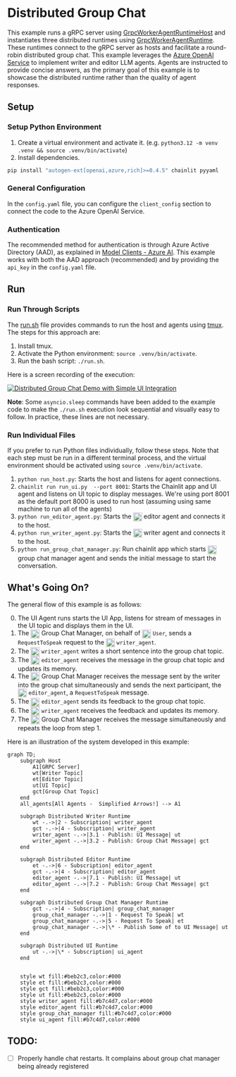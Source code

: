# Distributed Group Chat

This example runs a gRPC server using [GrpcWorkerAgentRuntimeHost](../../src/autogen_core/application/_worker_runtime_host.py) and instantiates three distributed runtimes using [GrpcWorkerAgentRuntime](../../src/autogen_core/application/_worker_runtime.py). These runtimes connect to the gRPC server as hosts and facilitate a round-robin distributed group chat. This example leverages the [Azure OpenAI Service](https://azure.microsoft.com/en-us/products/ai-services/openai-service) to implement writer and editor LLM agents. Agents are instructed to provide concise answers, as the primary goal of this example is to showcase the distributed runtime rather than the quality of agent responses.

## Setup

### Setup Python Environment

1. Create a virtual environment and activate it. (e.g. `python3.12 -m venv .venv && source .venv/bin/activate`)
2. Install dependencies.

```bash
pip install "autogen-ext[openai,azure,rich]>=0.4.5" chainlit pyyaml
```

### General Configuration

In the `config.yaml` file, you can configure the `client_config` section to connect the code to the Azure OpenAI Service.

### Authentication

The recommended method for authentication is through Azure Active Directory (AAD), as explained in [Model Clients - Azure AI](https://microsoft.github.io/autogen/dev/user-guide/core-user-guide/framework/model-clients.html#azure-openai). This example works with both the AAD approach (recommended) and by providing the `api_key` in the `config.yaml` file.

## Run

### Run Through Scripts

The [run.sh](./run.sh) file provides commands to run the host and agents using [tmux](https://github.com/tmux/tmux/wiki). The steps for this approach are:

1. Install tmux.
2. Activate the Python environment: `source .venv/bin/activate`.
3. Run the bash script: `./run.sh`.

Here is a screen recording of the execution:

[![Distributed Group Chat Demo with Simple UI Integration](https://img.youtube.com/vi/503QJ1onV8I/0.jpg)](https://youtu.be/503QJ1onV8I?feature=shared)

**Note**: Some `asyncio.sleep` commands have been added to the example code to make the `./run.sh` execution look sequential and visually easy to follow. In practice, these lines are not necessary.

### Run Individual Files

If you prefer to run Python files individually, follow these steps. Note that each step must be run in a different terminal process, and the virtual environment should be activated using `source .venv/bin/activate`.

1. `python run_host.py`: Starts the host and listens for agent connections.
2. `chainlit run run_ui.py  --port 8001`: Starts the Chainlit app and UI agent and listens on UI topic to display messages. We're using port 8001 as the default port 8000 is used to run host (assuming using same machine to run all of the agents)
3. `python run_editor_agent.py`: Starts the <img src="./public/avatars/editor.png" width="20" height="20" style="vertical-align:middle"> editor agent and connects it to the host.
4. `python run_writer_agent.py`: Starts the <img src="./public/avatars/writer.png" width="20" height="20" style="vertical-align:middle"> writer agent and connects it to the host.
5. `python run_group_chat_manager.py`: Run chainlit app which starts <img src="./public/avatars/group_chat_manager.png" width="20" height="20" style="vertical-align:middle"> group chat manager agent and sends the initial message to start the conversation.

## What's Going On?

The general flow of this example is as follows:

0. The UI Agent runs starts the UI App, listens for stream of messages in the UI topic and displays them in the UI.
1. The <img src="./public/avatars/group_chat_manager.png" width="20" height="20" style="vertical-align:middle"> Group Chat Manager, on behalf of <img src="./public/avatars/user.png" width="20" height="20" style="vertical-align:middle"> `User`, sends a `RequestToSpeak` request to the <img src="./public/avatars/writer.png" width="20" height="20" style="vertical-align:middle"> `writer_agent`.
2. The <img src="./public/avatars/writer.png" width="20" height="20" style="vertical-align:middle"> `writer_agent` writes a short sentence into the group chat topic.
3. The <img src="./public/avatars/editor.png" width="20" height="20" style="vertical-align:middle"> `editor_agent` receives the message in the group chat topic and updates its memory.
4. The <img src="./public/avatars/group_chat_manager.png" width="20" height="20" style="vertical-align:middle"> Group Chat Manager receives the message sent by the writer into the group chat simultaneously and sends the next participant, the <img src="./public/avatars/editor.png" width="20" height="20" style="vertical-align:middle"> `editor_agent`, a `RequestToSpeak` message.
5. The <img src="./public/avatars/editor.png" width="20" height="20" style="vertical-align:middle"> `editor_agent` sends its feedback to the group chat topic.
6. The <img src="./public/avatars/writer.png" width="20" height="20" style="vertical-align:middle"> `writer_agent` receives the feedback and updates its memory.
7. The <img src="./public/avatars/group_chat_manager.png" width="20" height="20" style="vertical-align:middle"> Group Chat Manager receives the message simultaneously and repeats the loop from step 1.

Here is an illustration of the system developed in this example:

```mermaid
graph TD;
    subgraph Host
        A1[GRPC Server]
        wt[Writer Topic]
        et[Editor Topic]
        ut[UI Topic]
        gct[Group Chat Topic]
    end
    all_agents[All Agents -  Simplified Arrows!] --> A1

    subgraph Distributed Writer Runtime
        wt -.->|2 - Subscription| writer_agent
        gct -.->|4 - Subscription| writer_agent
        writer_agent -.->|3.1 - Publish: UI Message| ut
        writer_agent -.->|3.2 - Publish: Group Chat Message| gct
    end

    subgraph Distributed Editor Runtime
        et -.->|6 - Subscription| editor_agent
        gct -.->|4 - Subscription| editor_agent
        editor_agent -.->|7.1 - Publish: UI Message| ut
        editor_agent -.->|7.2 - Publish: Group Chat Message| gct
    end

    subgraph Distributed Group Chat Manager Runtime
        gct -.->|4 - Subscription| group_chat_manager
        group_chat_manager -.->|1 - Request To Speak| wt
        group_chat_manager -.->|5 - Request To Speak| et
        group_chat_manager -.->|\* - Publish Some of to UI Message| ut
    end

    subgraph Distributed UI Runtime
        ut -.->|\* - Subscription| ui_agent
    end


    style wt fill:#beb2c3,color:#000
    style et fill:#beb2c3,color:#000
    style gct fill:#beb2c3,color:#000
    style ut fill:#beb2c3,color:#000
    style writer_agent fill:#b7c4d7,color:#000
    style editor_agent fill:#b7c4d7,color:#000
    style group_chat_manager fill:#b7c4d7,color:#000
    style ui_agent fill:#b7c4d7,color:#000

```

## TODO:

- [ ] Properly handle chat restarts. It complains about group chat manager being already registered
